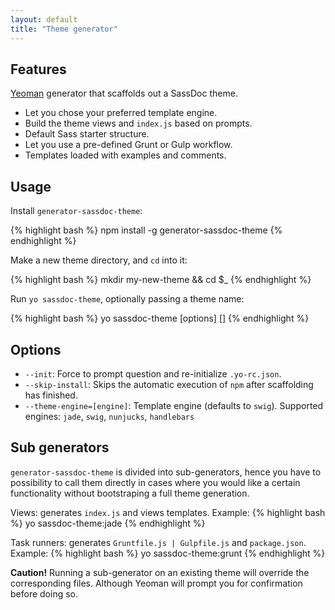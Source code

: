 ```yaml
---
layout: default
title: "Theme generator"
---
```


## Features

[Yeoman](http://yeoman.io) generator that scaffolds out a SassDoc theme.

* Let you chose your preferred template engine.
* Build the theme views and `index.js` based on prompts.
* Default Sass starter structure.
* Let you use a pre-defined Grunt or Gulp workflow.
* Templates loaded with examples and comments.

## Usage

Install `generator-sassdoc-theme`:

{% highlight bash %}
npm install -g generator-sassdoc-theme
{% endhighlight %}

Make a new theme directory, and `cd` into it:

{% highlight bash %}
mkdir my-new-theme && cd $_
{% endhighlight %}

Run `yo sassdoc-theme`, optionally passing a theme name:

{% highlight bash %}
yo sassdoc-theme [options] [<themeName>]
{% endhighlight %}

## Options

* `--init`: Force to prompt question and re-initialize `.yo-rc.json`.
* `--skip-install`: Skips the automatic execution of `npm` after
  scaffolding has finished.
* `--theme-engine=[engine]`: Template engine (defaults to `swig`). Supported engines: `jade`, `swig`, `nunjucks`, `handlebars`

## Sub generators

<code>generator-sassdoc-theme</code> is divided into sub-generators, hence you have to possibility
to call them directly in cases where you would like a certain functionality without bootstraping
a full theme generation.

Views: generates <code>index.js</code> and views templates.
Example:
{% highlight bash %}
yo sassdoc-theme:jade
{% endhighlight %}

Task runners: generates <code>Gruntfile.js | Gulpfile.js</code> and <code>package.json</code>.
Example:
{% highlight bash %}
yo sassdoc-theme:grunt
{% endhighlight %}

<p class="note  note--danger">
  <strong>Caution!</strong>
  Running a sub-generator on an existing theme will override the corresponding files.
  Although Yeoman will prompt you for confirmation before doing so.
</p>
